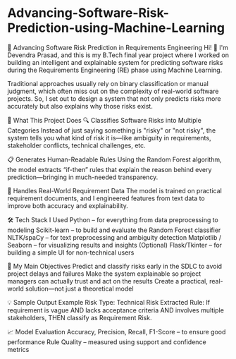 # Advancing-Software-Risk-Prediction-using-Machine-Learning
🚀 Advancing Software Risk Prediction in Requirements Engineering
Hi! 👋 I'm Devendra Prasad, and this is my B.Tech final year project where I worked on building an intelligent and explainable system for predicting software risks during the Requirements Engineering (RE) phase using Machine Learning.

Traditional approaches usually rely on binary classification or manual judgment, which often miss out on the complexity of real-world software projects. So, I set out to design a system that not only predicts risks more accurately but also explains why those risks exist.

🧠 What This Project Does
🔍 Classifies Software Risks into Multiple Categories
Instead of just saying something is "risky" or "not risky", the system tells you what kind of risk it is—like ambiguity in requirements, stakeholder conflicts, technical challenges, etc.

📋 Generates Human-Readable Rules
Using the Random Forest algorithm, the model extracts “if-then” rules that explain the reason behind every prediction—bringing in much-needed transparency.

📂 Handles Real-World Requirement Data
The model is trained on practical requirement documents, and I engineered features from text data to improve both accuracy and explainability.

🛠️ Tech Stack I Used
Python – for everything from data preprocessing to modeling
Scikit-learn – to build and evaluate the Random Forest classifier
NLTK/spaCy – for text preprocessing and ambiguity detection
Matplotlib / Seaborn – for visualizing results and insights
(Optional) Flask/Tkinter – for building a simple UI for non-technical users

🎯 My Main Objectives
Predict and classify risks early in the SDLC to avoid project delays and failures
Make the system explainable so project managers can actually trust and act on the results
Create a practical, real-world solution—not just a theoretical model

💡 Sample Output Example
Risk Type: Technical Risk
Extracted Rule:
If requirement is vague AND lacks acceptance criteria AND involves multiple stakeholders, THEN classify as Requirement Risk.

📈 Model Evaluation
Accuracy, Precision, Recall, F1-Score – to ensure good performance
Rule Quality – measured using support and confidence metrics


